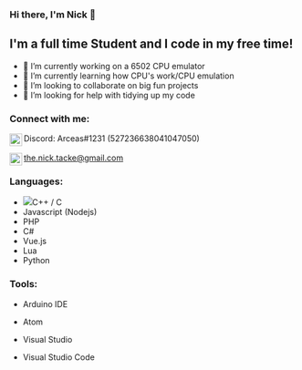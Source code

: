 ### Hi there, I'm Nick 👋

## I'm a full time Student and I code in my free time!
- 🔭 I’m currently working on a 6502 CPU emulator
- 🌱 I’m currently learning how CPU's work/CPU emulation
- 👯 I’m looking to collaborate on big fun projects
- 🤔 I’m looking for help with tidying up my code

### Connect with me:

<img align="left" alt="Arceas | Discord" width="22px" src="https://cdn.jsdelivr.net/npm/simple-icons@4.19.0/icons/discord.svg" />Discord: Arceas#1231 (527236638041047050)
<br />
<br />
<img align="left" alt="Arceas | Gmail" width="22px" src="https://cdn.jsdelivr.net/npm/simple-icons@4.19.0/icons/gmail.svg" />the.nick.tacke@gmail.com

### Languages:
- <img src="https://cdn.jsdelivr.net/npm/programming-languages-logos@0.0.3/src/cpp/cpp_64x64.png">C++ / C
- Javascript (Nodejs)
- PHP
- C#
- Vue.js
- Lua
- Python

### Tools:
- Arduino IDE
- Atom

- Visual Studio
- Visual Studio Code
